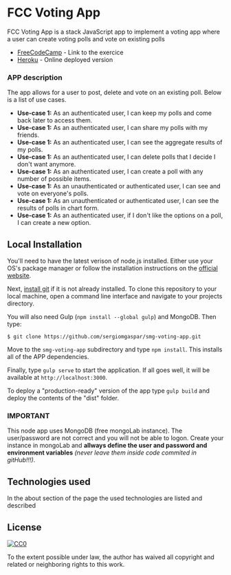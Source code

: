 # FCC Voting App

FCC Voting App is a stack JavaScript app to implement a voting app where a user can create voting polls and vote on existing polls

* [FreeCodeCamp] - Link to the exercice
* [Heroku] - Online deployed version

### APP description

The app allows for a user to post, delete and vote on an existing poll. Below is a list of use cases.

  - **Use-case 1:** As an authenticated user, I can keep my polls and come back later to access them.
  - **Use-case 1:** As an authenticated user, I can share my polls with my friends.
  - **Use-case 1:** As an authenticated user, I can see the aggregate results of my polls.
  - **Use-case 1:** As an authenticated user, I can delete polls that I decide I don't want anymore.
  - **Use-case 1:** As an authenticated user, I can create a poll with any number of possible items.
  - **Use-case 1:** As an unauthenticated or authenticated user, I can see and vote on everyone's polls.
  - **Use-case 1:** As an unauthenticated or authenticated user, I can see the results of polls in chart form.
  - **Use-case 1:** As an authenticated user, if I don't like the options on a poll, I can create a new option.

## Local Installation

You'll need to have the latest verison of node.js installed. Either use your OS's package manager or follow the installation instructions on the [official website](http://nodejs.org).

Next, [install git](https://git-scm.com/book/en/v2/Getting-Started-Installing-Git) if it is not already installed. To clone this repository to your local machine, open a command line interface and navigate to your projects directory.

You will also need Gulp (`npm install --global gulp`) and MongoDB. Then type:

`$ git clone https://github.com/sergiomgaspar/smg-voting-app.git`

Move to the `smg-voting-app` subdirectory and type `npm install`. This installs all of the APP dependencies.

Finally, type `gulp serve` to start the application. If all goes well, it will be available at `http://localhost:3000`.

To deploy a "production-ready" version of the app type `gulp build` and deploy the contents of the "dist" folder.

### IMPORTANT
This node app uses MongoDB (free mongoLab instance). The user/password are not correct and you will not be able to logon. Create your instance in mongoLab and **allways define the user and password and environment variables** *(never leave them inside code commited in gitHub!!!)*.

## Technologies used

In the about section of the page the used technologies are listed and described

## License

[![CC0](http://i.creativecommons.org/p/zero/1.0/88x31.png)](http://creativecommons.org/publicdomain/zero/1.0/)

To the extent possible under law, the author has waived all copyright and related or neighboring rights to this work.

[FreeCodeCamp]: <https://www.freecodecamp.com/challenges/build-a-voting-app>
[Heroku]: <https://smg-voting-app.herokuapp.com/>
